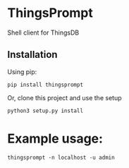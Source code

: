 # ThingsPrompt
Shell client for ThingsDB


## Installation
Using pip:
```shell
pip install thingsprompt
```

Or, clone this project and use the setup
```shell
python3 setup.py install
```


# Example usage:
```shell
thingsprompt -n localhost -u admin
```


